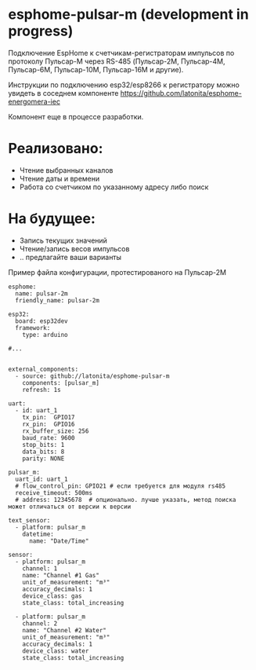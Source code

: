 # esphome-pulsar-m (development in progress)
Подключение EspHome к счетчикам-регистраторам импульсов по протоколу Пульсар-М через RS-485 (Пульсар-2М, Пульсар-4М, Пульсар-6М, Пульсар-10М, Пульсар-16М и другие).

Инструкции по подключению esp32/esp8266 к регистратору можно увидеть в соседнем компоненте https://github.com/latonita/esphome-energomera-iec

Компонент еще в процессе разработки.


# Реализовано:
- Чтение выбранных каналов
- Чтение даты и времени
- Работа со счетчиком по указанному адресу либо поиск 

# На будущее:
- Запись текущих значений
- Чтение/запись весов импульсов
- .. предлагайте ваши варианты



Пример файла конфигурации, протестированого на Пульсар-2М

```
esphome:
  name: pulsar-2m
  friendly_name: pulsar-2m

esp32:
  board: esp32dev
  framework:
    type: arduino

#...


external_components:
  - source: github://latonita/esphome-pulsar-m
    components: [pulsar_m]
    refresh: 1s

uart:
  - id: uart_1
    tx_pin:  GPIO17
    rx_pin:  GPIO16
    rx_buffer_size: 256
    baud_rate: 9600
    stop_bits: 1
    data_bits: 8
    parity: NONE

pulsar_m:
  uart_id: uart_1
  # flow_control_pin: GPIO21 # если требуется для модуля rs485
  receive_timeout: 500ms
  # address: 12345678  # опционально. лучше указать, метод поиска может отличаться от версии к версии

text_sensor:
  - platform: pulsar_m
    datetime: 
      name: "Date/Time"

sensor:
  - platform: pulsar_m
    channel: 1
    name: "Channel #1 Gas" 
    unit_of_measurement: "m³"
    accuracy_decimals: 1
    device_class: gas
    state_class: total_increasing

  - platform: pulsar_m
    channel: 2
    name: "Channel #2 Water" 
    unit_of_measurement: "m³"
    accuracy_decimals: 1
    device_class: water
    state_class: total_increasing

```